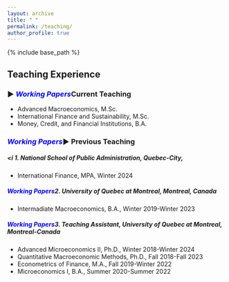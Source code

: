 ```yaml
---
layout: archive
title: " "
permalink: /teaching/
author_profile: true
---
```


{% include base_path %}
## Teaching Experience
<!-- <hr style="border-top: 5px solid #8c8b8b; width:100%;"> -->

### ▶ <i style="color:blue;">Working Papers</i>Current Teaching
* <span style="font-size: 14px;"> Advanced Macroeconomics, M.Sc. </span>
* <span style="font-size: 14px;"> International Finance and Sustainability, M.Sc. </span>
* <span style="font-size: 14px;">  Money, Credit, and Financial Institutions, B.A. </span>


### <i style="color:blue;">Working Papers</i>▶ Previous Teaching
##### <i 1. National School of Public Administration, Quebec-City,  </i>
* <span style="font-size: 14px;"> International Finance, MPA,  Winter 2024 </span>

##### <i style="color:blue;">Working Papers</i>2. University of Quebec at Montreal, Montreal, Canada
* <span style="font-size: 14px;"> Intermadiate Macroeconomics, B.A., Winter 2019-Winter 2023 </span>


##### <i style="color:blue;">Working Papers</i>3. Teaching Assistant, University of Quebec at Montreal, Montreal-Canada
* <span style="font-size: 14px;"> Advanced Microeconomics II, Ph.D., Winter 2018-Winter 2024 </span> 
* <span style="font-size: 14px;"> Quantitative Macroeconomic Methods, Ph.D., Fall 2018-Fall 2023 </span>
* <span style="font-size: 14px;"> Econometrics of Finance, M.A., Fall 2019-Winter 2022 </span>
* <span style="font-size: 14px;"> Microeconomics I, B.A., Summer 2020-Summer 2022 </span>

<!-- <hr style="border-top: 2px solid #8c8b8b; width:100%;"> -->

<!-- <a href="http://avoumatsodo.github.io/files/teaching_statement.pdf" target="_blank">Teaching Statement</a> -->

<!-- <a href="http://avoumatsodo.github.io/files/teaching_evaluation.pdf" target="_blank">Teaching Evaluations</a> -->







